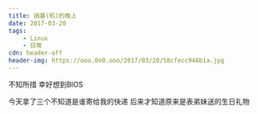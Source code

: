 ```yaml
---
title: 搞基(机)的晚上
date: 2017-03-20
tags:
	- Linux
	- 日常
cdn: header-off
header-img: https://ooo.0o0.ooo/2017/03/20/58cfecc948b1a.jpg
---
```

不知所措 幸好想到BIOS

今天拿了三个不知道是谁寄给我的快递 后来才知道原来是表弟妹送的生日礼物

